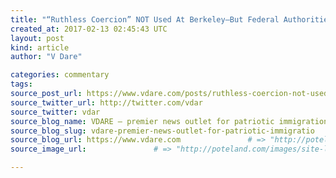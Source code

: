 ```yaml
---
title: "“Ruthless Coercion” NOT Used At Berkeley–But Federal Authorities Could Use “Ruthless Coercion” ON Berkeley" # => "I Made a Pretty Gem - Planet.rb"
created_at: 2017-02-13 02:45:43 UTC
layout: post
kind: article
author: "V Dare"

categories: commentary
tags: 
source_post_url: https://www.vdare.com/posts/ruthless-coercion-not-used-at-berkeley-but-federal-authorities-could-use-ruthless-coercion-on-berkeley    # => "http://poteland.com/blog/i-made-a-pretty-gem-planet-dot-rb/"
source_twitter_url: http://twitter.com/vdar
source_twitter: vdar
source_blog_name: VDARE – premier news outlet for patriotic immigration reform
source_blog_slug: vdare-premier-news-outlet-for-patriotic-immigratio              # => "this-is-where-i-tell-you-stuff"
source_blog_url: https://www.vdare.com               # => "http://poteland.com/articles"
source_image_url:               # => "http://poteland.com/images/site-logo.png"

---
```



<!--
   &lt;div class=&quot;pf-content&quot;&gt;&lt;p&gt;From blogger Hognose, a retired Special Forces Sergeant, at Weaponsman.com:&lt;/p&gt;
&lt;blockquote&gt;&lt;p&gt;&lt;a href=&quot;http://weaponsman.com/?p=38977&quot;&gt;Pathetic Police Work&lt;/a&gt;&lt;/p&gt;
&lt;p&gt;&lt;img class=&quot;wp-image-107021 size-thumbnail alignright&quot; title=&quot;&quot; src=&quot;https://s3-us-west-2.amazonaws.com/vdare-live/wp-content/uploads/2017/02/11194740/whiteflag-150x103.jpg&quot; width=&quot;150&quot; height=&quot;103&quot; align=&quot;right&quot;&gt;The University of California, Berkely, has a well-staffed police department with, largely, professional officers… and &lt;em&gt;dreadful &lt;/em&gt;leadership. &lt;a href=&quot;https://pjmedia.com/blog/uc-berkeleys-police-chief-offers-terrible-excuses-for-her-failure/&quot;&gt;Jack Dunphy (pseud.) takes down their feckless Chief’s stand-down order in the face of a violent riot&lt;/a&gt;.&lt;/p&gt;
&lt;p&gt;Hundreds of rioters committed thousands of crimes, and the police were not only forbidden to make any arrests, but they were even forbidden to &lt;em&gt;identify the criminals. &lt;/em&gt;Because the Chief sympathized with the rioters.&lt;/p&gt;
&lt;p&gt;Napoleon said, “There are no bad regiments, only bad colonels,” and while he wasn’t referring to police leadership, he really &lt;em&gt;was. &lt;/em&gt;&lt;/p&gt;&lt;/blockquote&gt;
&lt;p&gt;We’ve said, repeatedly, that&lt;a href=&quot;https://www.google.ca/search?q=site:vdare.com+%22ruthless+coercion%22&amp;amp;ie=utf-8&amp;amp;oe=utf-8&amp;amp;gws_rd=cr&amp;amp;ei=EB-hWOGVCpTmjwS81YWgAw&quot;&gt; “ruthless coercion”&lt;/a&gt;— which means fighting back against rioters with appropriate levels of force, and arresting and charging the rioters–is the only way to deal with riots, and that was what Berkeley didn’t do, because the local police didn’t want to hurt the rioters.&lt;/p&gt;
&lt;p&gt;Here’s the LAPD’s Jack Dunphy  on the Berkeley  riots:&lt;/p&gt;
&lt;blockquote&gt;&lt;p&gt;[Berkeley Police Chief Margo Bennett] was quoted in a Sunday &lt;em&gt;Los Angeles Times &lt;/em&gt;&lt;a href=&quot;http://www.latimes.com/local/lanow/la-me-ln-black-bloc-uc-berkeley-protest-20170203-story.html&quot;&gt;story&lt;/a&gt; justifying her inaction against the campus mob. Taking action against the rioters, she said, would have created&lt;strong&gt; “a lethal, horror situation.”&lt;/strong&gt; Then she resorted to the modern police chief’s rationalization for failing to uphold the law: “We have to do exactly what we did last night:&lt;strong&gt; to show tremendous restraint,”&lt;/strong&gt; she said.&lt;/p&gt;
&lt;p&gt;Ah, yes, “restraint.” In other words, Chief Bennett will protect individual rights, protect property, and all the rest, just as long as doing so doesn’t require her officers to use force against people whose opinions are favored by school’s administrators and faculty.&lt;/p&gt;
&lt;p&gt;On the &lt;a href=&quot;http://www.berkeleyside.com/2017/02/04/ucpd-chief-berkeley-crowd-control-situations-different/&quot;&gt;Berkeleyside&lt;/a&gt; website, Chief Bennett did her best to obfuscate the facts and further rationalize her inaction:&lt;/p&gt;
&lt;p style=&quot;padding-left: 30px;&quot;&gt;We are getting a significant amount of criticism from outside of the East Bay area, and my only response to that is: Crowd control situations are different than a military exercise or an active shooter situation,” she said. “It’s just a different approach and a different set of tactics that you have to use in order to not escalate the situation, in order to control it. People have a hard time understanding that. I get it.&lt;/p&gt;
&lt;p&gt;No, she doesn’t. It’s all well and good to show restraint so as not to escalate a situation, and no police leader worthy of the term would deny it. But when a situation has already escalated to the point of vandalism, when it has already escalated to the point of &lt;strong&gt;physical assaults on helpless innocents&lt;/strong&gt;, police have a duty to intervene and bring the lawless conduct to a halt.&lt;/p&gt;
&lt;p&gt;Of course crowd-control tactics are “different than a military exercise or an active shooter situation.” But there are recognized tactics that can be employed in these situations and should have been in Berkeley. These do not involve taking shelter inside a building while rioters are rampaging just beyond the doors.&lt;/p&gt;
&lt;p&gt;&lt;a href=&quot;https://pjmedia.com/blog/uc-berkeleys-police-chief-offers-terrible-excuses-for-her-failure/&quot;&gt;&lt;em&gt;UC Berkeley’s Police Chief Offers Terrible Excuses for Her Failure,&lt;/em&gt; &lt;/a&gt;By Jack Dunphy, PJMedia,  February 7, 2017&lt;/p&gt;&lt;/blockquote&gt;
&lt;p&gt;Dunphy is a &lt;a href=&quot;https://pjmedia.com/blog/dunphy-baltimore/&quot;&gt;veteran &lt;/a&gt;of the Rodney King Riots, and has &lt;a href=&quot;https://pjmedia.com/blog/controversy-over-rodney-king-beating-and-l-a-riots-reignites/&quot;&gt;described &lt;/a&gt;how the cowardice and inaction of one Police Lieutenant at Florence and Normandie led to the riots getting out of hand, and thus caused a number of civilian casualties–at the hands of rioters, not police.&lt;/p&gt;
&lt;p&gt;The cause of rioting is not whatever reasons the rioters themselves give, but the decision of the local authorities to let them riot.&lt;/p&gt;
&lt;p&gt;The late&lt;a href=&quot;http://www.scottsboro.org/%7Epiercedc/gene%20methvin.html&quot;&gt; Eugene Methvin, &lt;/a&gt;writing in the &lt;a href=&quot;http://www.vdare.com/articles/bill-buckley-chris-buckley-and-the-american-conservative-movements-missing-second-act&quot;&gt;pre-purge&lt;/a&gt; &lt;em&gt;National Review &lt;/em&gt;at the time of the Rodney King riots said that&lt;/p&gt;
&lt;blockquote&gt;&lt;p&gt;Riots begin when some set of social forces temporarily overwhelms or paralyzes the police, who stand by, their highly visible inaction signaling to the small percentage of teenaged embryonic psychopaths and hardened young adults that a moral holiday is under way.&lt;/p&gt;
&lt;p&gt;[&lt;a href=&quot;http://www.nationalreview.com/node/215306/print&quot;&gt;&lt;em&gt;A Riot Primer&lt;/em&gt;&lt;/a&gt;&lt;em&gt; | The importance of using force to control the spread of urban riots,&lt;/em&gt; By Eugene H. Methvin, &lt;em&gt;National Review&lt;/em&gt;, June 10, 1991]&lt;/p&gt;&lt;div id=&quot;57966237cc52c74a5e1363c4&quot; class=&quot;vdb_player vdb_57966237cc52c74a5e1363c456bcd17ce4b018167fea5539&quot;&gt;    &lt;/div&gt;&lt;/blockquote&gt;
&lt;p&gt;Methvin was old enough, and historian enough, to include some of the white riots of the Jim Crow era on his list. (“Atlanta in 1906; East St. Louis in 1917; Charleston, Chicago, Washington, Boston, and Knoxville in 1919; Harlem in 1935; Detroit in 1943.”) The same rules apply—but the rioters are outraged about different things. The Atlanta Riots of 1906 &lt;a href=&quot;http://en.wikipedia.org/wiki/Atlanta_race_riot&quot;&gt;started when, according to Wikipedia&lt;/a&gt; “Atlanta newspapers reported four sexual assaults on local white women.”&lt;/p&gt;
&lt;p&gt;As far as the recent Berkeley riot is concerned, a better comparison is the &lt;a href=&quot;http://www.smithsonianmag.com/history/the-freedom-riders-then-and-now-45351758/&quot;&gt;Mother’s Day, 1961,&lt;/a&gt; attacks on the Freedom Riders during the &lt;a href=&quot;http://www.vdare.com/articles/the-truth-about-selma-trump-right-civil-rights-icon-lewis-wrong-its-now-a-hell-hole&quot;&gt;Civil Rights days in Alabama.&lt;/a&gt; I understand the Alabamans were &lt;a href=&quot;http://www.vdare.com/articles/the-tragic-city-birmingham-al-after-50-years-coming-to-an-america-near-you&quot;&gt;right &lt;/a&gt;to be &lt;a href=&quot;http://www.vdare.com/articles/fifty-years-ago-today-how-an-alabama-high-school-received-the-news-of-kennedy-s-assassinati&quot;&gt;worried &lt;/a&gt;about the &lt;a href=&quot;http://www.vdare.com/posts/q-does-alabama-really-have-the-3rd-best-high-school-graduation-rate-in-the-country-a-no-they-cheated&quot;&gt;New Reconstruction,&lt;/a&gt; but that doesn’t justify this kind of thing:&lt;/p&gt;
&lt;p&gt;&lt;img class=&quot;aligncenter size-full wp-image-107030&quot; title=&quot;&quot; src=&quot;https://s3-us-west-2.amazonaws.com/vdare-live/wp-content/uploads/2017/02/11210404/mob-attacks-bus-Alabama-631.jpg__800x600_q85_crop.jpg&quot; alt=&quot;&quot; width=&quot;631&quot; height=&quot;300&quot;&gt;&lt;/p&gt;
&lt;p&gt;The point is that not only did mobs attack bus riders, and set at least one bus on fire, but they did it with the permission of the Chief Of Public Safety, Eugene “Bull” Connor, whose &lt;a href=&quot;https://en.wikipedia.org/w/index.php?title=Bull_Connor&amp;amp;oldid=764382533&quot;&gt;WikiPedia article says:&lt;/a&gt;&lt;/p&gt;
&lt;blockquote&gt;&lt;p&gt;The Freedom Riders arrived in Birmingham on May 14, 1961. After their stop in &lt;a title=&quot;Anniston, Alabama&quot; href=&quot;https://en.wikipedia.org/wiki/Anniston,_Alabama&quot;&gt;Anniston, Alabama&lt;/a&gt;, the Greyhound bus was attacked and they &lt;strong&gt;were offered no police protection.&lt;/strong&gt; After they left the town, they were forced to stop by a violent mob that firebombed and burned the bus, but no activists were fatally hurt. A new &lt;a title=&quot;Greyhound Lines&quot; href=&quot;https://en.wikipedia.org/wiki/Greyhound_Lines&quot;&gt;Greyhound bus&lt;/a&gt; was put into service and departed for Birmingham. The activists on the earlier Trailways bus had been accosted by KKK members who got on the bus in Atlanta and beat up the activists, pushing them all to the back of the bus.&lt;/p&gt;
&lt;p&gt;As the Trailways bus reached the terminal in Birmingham, a large mob of white Klansmen and news reporters was waiting for them. The Riders were viciously attacked soon after they got off the bus and attempted to get service at the all-white lunch counter. Some were taken to the loading dock area, away from reporters, but some reporters were also beaten viciously with metal bars, pipes and bats and one’s camera was destroyed. After fifteen minutes, the police finally arrived but by then most Klansmen had left.&lt;sup id=&quot;cite_ref-11&quot; class=&quot;reference&quot;&gt;&lt;a href=&quot;https://en.wikipedia.org/wiki/Bull_Connor#cite_note-11&quot;&gt;[11]&lt;/a&gt;&lt;/sup&gt;&lt;sup id=&quot;cite_ref-npr_12-0&quot; class=&quot;reference&quot;&gt;&lt;a href=&quot;https://en.wikipedia.org/wiki/Bull_Connor#cite_note-npr-12&quot;&gt;[12]&lt;/a&gt;&lt;/sup&gt;&lt;/p&gt;
&lt;p&gt;Connor &lt;strong&gt;made no arrests&lt;/strong&gt; and his forces had permitted the KKK time to attack the activists before moving into the scene. Connor &lt;strong&gt;purposely let the Klansmen beat the Riders for fifteen minutes with no police interference&lt;/strong&gt;. He publicly blamed the violence on many factors, saying that “No policemen were in sight as the buses arrived,&lt;strong&gt; because they were visiting their mothers on Mother’s Day”&lt;/strong&gt;.&lt;sup id=&quot;cite_ref-13&quot; class=&quot;reference&quot;&gt;&lt;a href=&quot;https://en.wikipedia.org/wiki/Bull_Connor#cite_note-13&quot;&gt;[13]&lt;/a&gt;&lt;/sup&gt;&lt;/p&gt;&lt;/blockquote&gt;
&lt;p&gt;So here’s the point–as a result of the negative publicity occasioned by Connor’s actions, the Federal Government would send the FBI and Federal Marshals to deal with police chiefs who acted this way. The President at the time, LBJ, was a man who didn’t like being defied, and was willing to use the Federal hammer on local authorities.&lt;/p&gt;
&lt;p&gt;Does America have a President like that now? Perhaps it does.&lt;/p&gt;
&lt;p&gt;&lt;a href=&quot;http://heatst.com/politics/fbi-is-now-helping-with-the-investigation-into-the-identities-of-the-berkeley-rioters/&quot;&gt;This just in:&lt;/a&gt;&lt;/p&gt;
&lt;p&gt;&lt;a href=&quot;http://heatst.com/politics/fbi-is-now-helping-with-the-investigation-into-the-identities-of-the-berkeley-rioters/&quot;&gt;&lt;img class=&quot;aligncenter size-full wp-image-107096&quot; title=&quot;&quot; src=&quot;https://s3-us-west-2.amazonaws.com/vdare-live/wp-content/uploads/2017/02/12214132/fbi.jpg&quot; alt=&quot;&quot; width=&quot;1477&quot; height=&quot;807&quot;&gt;&lt;/a&gt;&lt;/p&gt;
&lt;/div&gt;           # => "I’ve been hurting to write this ever since we had the idea of creating a Planet for Cubox..." (Continued)
   vdare-premier-news-outlet-for-patriotic-immigratio              # => "this-is-where-i-tell-you-stuff"
   https://www.vdare.com               # => "http://poteland.com/articles"
                 # => "http://poteland.com/images/site-logo.png"
<div class="pf-content"><p>From blogger Hognose, a retired Special Forces Sergeant, at Weaponsman.com:</p>
<blockquote><p><a href="http://weaponsman.com/?p=38977">Pathetic Police Work</a></p>
<p><img class="wp-image-107021 size-thumbnail alignright" title="" src="https://s3-us-west-2.amazonaws.com/vdare-live/wp-content/uploads/2017/02/11194740/whiteflag-150x103.jpg" width="150" height="103" align="right">The University of California, Berkely, has a well-staffed police department with, largely, professional officers… and <em>dreadful </em>leadership. <a href="https://pjmedia.com/blog/uc-berkeleys-police-chief-offers-terrible-excuses-for-her-failure/">Jack Dunphy (pseud.) takes down their feckless Chief’s stand-down order in the face of a violent riot</a>.</p>
<p>Hundreds of rioters committed thousands of crimes, and the police were not only forbidden to make any arrests, but they were even forbidden to <em>identify the criminals. </em>Because the Chief sympathized with the rioters.</p>
<p>Napoleon said, “There are no bad regiments, only bad colonels,” and while he wasn’t referring to police leadership, he really <em>was. </em></p></blockquote>
<p>We’ve said, repeatedly, that<a href="https://www.google.ca/search?q=site:vdare.com+%22ruthless+coercion%22&amp;ie=utf-8&amp;oe=utf-8&amp;gws_rd=cr&amp;ei=EB-hWOGVCpTmjwS81YWgAw"> “ruthless coercion”</a>— which means fighting back against rioters with appropriate levels of force, and arresting and charging the rioters–is the only way to deal with riots, and that was what Berkeley didn’t do, because the local police didn’t want to hurt the rioters.</p>
<p>Here’s the LAPD’s Jack Dunphy  on the Berkeley  riots:</p>
<blockquote><p>[Berkeley Police Chief Margo Bennett] was quoted in a Sunday <em>Los Angeles Times </em><a href="http://www.latimes.com/local/lanow/la-me-ln-black-bloc-uc-berkeley-protest-20170203-story.html">story</a> justifying her inaction against the campus mob. Taking action against the rioters, she said, would have created<strong> “a lethal, horror situation.”</strong> Then she resorted to the modern police chief’s rationalization for failing to uphold the law: “We have to do exactly what we did last night:<strong> to show tremendous restraint,”</strong> she said.</p>
<p>Ah, yes, “restraint.” In other words, Chief Bennett will protect individual rights, protect property, and all the rest, just as long as doing so doesn’t require her officers to use force against people whose opinions are favored by school’s administrators and faculty.</p>
<p>On the <a href="http://www.berkeleyside.com/2017/02/04/ucpd-chief-berkeley-crowd-control-situations-different/">Berkeleyside</a> website, Chief Bennett did her best to obfuscate the facts and further rationalize her inaction:</p>
<p style="padding-left: 30px;">We are getting a significant amount of criticism from outside of the East Bay area, and my only response to that is: Crowd control situations are different than a military exercise or an active shooter situation,” she said. “It’s just a different approach and a different set of tactics that you have to use in order to not escalate the situation, in order to control it. People have a hard time understanding that. I get it.</p>
<p>No, she doesn’t. It’s all well and good to show restraint so as not to escalate a situation, and no police leader worthy of the term would deny it. But when a situation has already escalated to the point of vandalism, when it has already escalated to the point of <strong>physical assaults on helpless innocents</strong>, police have a duty to intervene and bring the lawless conduct to a halt.</p>
<p>Of course crowd-control tactics are “different than a military exercise or an active shooter situation.” But there are recognized tactics that can be employed in these situations and should have been in Berkeley. These do not involve taking shelter inside a building while rioters are rampaging just beyond the doors.</p>
<p><a href="https://pjmedia.com/blog/uc-berkeleys-police-chief-offers-terrible-excuses-for-her-failure/"><em>UC Berkeley’s Police Chief Offers Terrible Excuses for Her Failure,</em> </a>By Jack Dunphy, PJMedia,  February 7, 2017</p></blockquote>
<p>Dunphy is a <a href="https://pjmedia.com/blog/dunphy-baltimore/">veteran </a>of the Rodney King Riots, and has <a href="https://pjmedia.com/blog/controversy-over-rodney-king-beating-and-l-a-riots-reignites/">described </a>how the cowardice and inaction of one Police Lieutenant at Florence and Normandie led to the riots getting out of hand, and thus caused a number of civilian casualties–at the hands of rioters, not police.</p>
<p>The cause of rioting is not whatever reasons the rioters themselves give, but the decision of the local authorities to let them riot.</p>
<p>The late<a href="http://www.scottsboro.org/%7Epiercedc/gene%20methvin.html"> Eugene Methvin, </a>writing in the <a href="http://www.vdare.com/articles/bill-buckley-chris-buckley-and-the-american-conservative-movements-missing-second-act">pre-purge</a> <em>National Review </em>at the time of the Rodney King riots said that</p>
<blockquote><p>Riots begin when some set of social forces temporarily overwhelms or paralyzes the police, who stand by, their highly visible inaction signaling to the small percentage of teenaged embryonic psychopaths and hardened young adults that a moral holiday is under way.</p>
<p>[<a href="http://www.nationalreview.com/node/215306/print"><em>A Riot Primer</em></a><em> | The importance of using force to control the spread of urban riots,</em> By Eugene H. Methvin, <em>National Review</em>, June 10, 1991]</p><div id="57966237cc52c74a5e1363c4" class="vdb_player vdb_57966237cc52c74a5e1363c456bcd17ce4b018167fea5539">    </div></blockquote>
<p>Methvin was old enough, and historian enough, to include some of the white riots of the Jim Crow era on his list. (“Atlanta in 1906; East St. Louis in 1917; Charleston, Chicago, Washington, Boston, and Knoxville in 1919; Harlem in 1935; Detroit in 1943.”) The same rules apply—but the rioters are outraged about different things. The Atlanta Riots of 1906 <a href="http://en.wikipedia.org/wiki/Atlanta_race_riot">started when, according to Wikipedia</a> “Atlanta newspapers reported four sexual assaults on local white women.”</p>
<p>As far as the recent Berkeley riot is concerned, a better comparison is the <a href="http://www.smithsonianmag.com/history/the-freedom-riders-then-and-now-45351758/">Mother’s Day, 1961,</a> attacks on the Freedom Riders during the <a href="http://www.vdare.com/articles/the-truth-about-selma-trump-right-civil-rights-icon-lewis-wrong-its-now-a-hell-hole">Civil Rights days in Alabama.</a> I understand the Alabamans were <a href="http://www.vdare.com/articles/the-tragic-city-birmingham-al-after-50-years-coming-to-an-america-near-you">right </a>to be <a href="http://www.vdare.com/articles/fifty-years-ago-today-how-an-alabama-high-school-received-the-news-of-kennedy-s-assassinati">worried </a>about the <a href="http://www.vdare.com/posts/q-does-alabama-really-have-the-3rd-best-high-school-graduation-rate-in-the-country-a-no-they-cheated">New Reconstruction,</a> but that doesn’t justify this kind of thing:</p>
<p><img class="aligncenter size-full wp-image-107030" title="" src="https://s3-us-west-2.amazonaws.com/vdare-live/wp-content/uploads/2017/02/11210404/mob-attacks-bus-Alabama-631.jpg__800x600_q85_crop.jpg" alt="" width="631" height="300"></p>
<p>The point is that not only did mobs attack bus riders, and set at least one bus on fire, but they did it with the permission of the Chief Of Public Safety, Eugene “Bull” Connor, whose <a href="https://en.wikipedia.org/w/index.php?title=Bull_Connor&amp;oldid=764382533">WikiPedia article says:</a></p>
<blockquote><p>The Freedom Riders arrived in Birmingham on May 14, 1961. After their stop in <a title="Anniston, Alabama" href="https://en.wikipedia.org/wiki/Anniston,_Alabama">Anniston, Alabama</a>, the Greyhound bus was attacked and they <strong>were offered no police protection.</strong> After they left the town, they were forced to stop by a violent mob that firebombed and burned the bus, but no activists were fatally hurt. A new <a title="Greyhound Lines" href="https://en.wikipedia.org/wiki/Greyhound_Lines">Greyhound bus</a> was put into service and departed for Birmingham. The activists on the earlier Trailways bus had been accosted by KKK members who got on the bus in Atlanta and beat up the activists, pushing them all to the back of the bus.</p>
<p>As the Trailways bus reached the terminal in Birmingham, a large mob of white Klansmen and news reporters was waiting for them. The Riders were viciously attacked soon after they got off the bus and attempted to get service at the all-white lunch counter. Some were taken to the loading dock area, away from reporters, but some reporters were also beaten viciously with metal bars, pipes and bats and one’s camera was destroyed. After fifteen minutes, the police finally arrived but by then most Klansmen had left.<sup id="cite_ref-11" class="reference"><a href="https://en.wikipedia.org/wiki/Bull_Connor#cite_note-11">[11]</a></sup><sup id="cite_ref-npr_12-0" class="reference"><a href="https://en.wikipedia.org/wiki/Bull_Connor#cite_note-npr-12">[12]</a></sup></p>
<p>Connor <strong>made no arrests</strong> and his forces had permitted the KKK time to attack the activists before moving into the scene. Connor <strong>purposely let the Klansmen beat the Riders for fifteen minutes with no police interference</strong>. He publicly blamed the violence on many factors, saying that “No policemen were in sight as the buses arrived,<strong> because they were visiting their mothers on Mother’s Day”</strong>.<sup id="cite_ref-13" class="reference"><a href="https://en.wikipedia.org/wiki/Bull_Connor#cite_note-13">[13]</a></sup></p></blockquote>
<p>So here’s the point–as a result of the negative publicity occasioned by Connor’s actions, the Federal Government would send the FBI and Federal Marshals to deal with police chiefs who acted this way. The President at the time, LBJ, was a man who didn’t like being defied, and was willing to use the Federal hammer on local authorities.</p>
<p>Does America have a President like that now? Perhaps it does.</p>
<p><a href="http://heatst.com/politics/fbi-is-now-helping-with-the-investigation-into-the-identities-of-the-berkeley-rioters/">This just in:</a></p>
<p><a href="http://heatst.com/politics/fbi-is-now-helping-with-the-investigation-into-the-identities-of-the-berkeley-rioters/"><img class="aligncenter size-full wp-image-107096" title="" src="https://s3-us-west-2.amazonaws.com/vdare-live/wp-content/uploads/2017/02/12214132/fbi.jpg" alt="" width="1477" height="807"></a></p>
</div><div class="">
    <i>Source: <a href="https://www.vdare.com">VDARE – premier news outlet for patriotic immigration reform</a></i>
</div>
